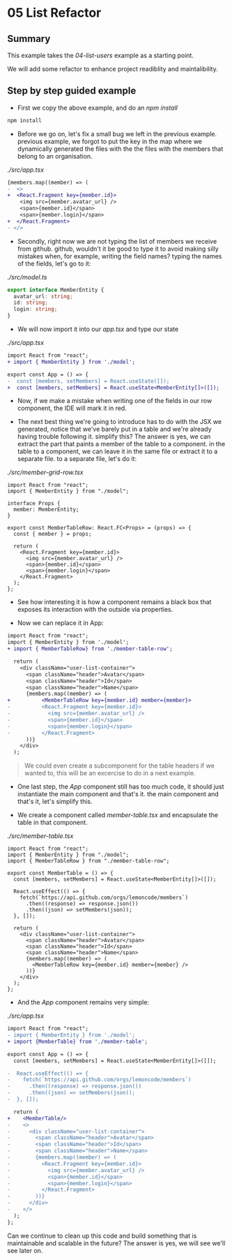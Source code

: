 # 05 List Refactor

## Summary

This example takes the _04-list-users_ example as a starting point.

We will add some refactor to enhance project readiblity and maintalibility.

## Step by step guided example

- First we copy the above example, and do an _npm install_

```bash
npm install
```

- Before we go on, let's fix a small bug we left in the previous example.
  previous example, we forgot to put the key in the map where we dynamically generated the files with the
  the files with the members that belong to an organisation.

_./src/app.tsx_

```diff
{members.map((member) => (
-  <>
+  <React.Fragment key={member.id}>
    <img src={member.avatar_url} />
    <span>{member.id}</span>
    <span>{member.login}</span>
+  </React.Fragment>
- </>
```

- Secondly, right now we are not typing the list of members we receive from github.
  github, wouldn't it be good to type it to avoid making silly mistakes when, for example, writing the field names?
  typing the names of the fields, let's go to it:

_./src/model.ts_

```typescript
export interface MemberEntity {
  avatar_url: string;
  id: string;
  login: string;
}
```

- We will now import it into our _app.tsx_ and type our state

_./src/app.tsx_

```diff
import React from "react";
+ import { MemberEntity } from './model';

export const App = () => {
-  const [members, setMembers] = React.useState([]);
+  const [members, setMembers] = React.useState<MemberEntity[]>([]);
```

- Now, if we make a mistake when writing one of the fields in our
  row component, the IDE will mark it in red.

- The next best thing we're going to introduce has to do with the JSX we generated,
  notice that we've barely put in a table and we're already having trouble following it.
  simplify this? The answer is yes, we can extract the part that paints a member of the table to a component.
  in the table to a component, we can leave it in the same file or extract it to a separate file.
  to a separate file, let's do it:

_./src/member-grid-row.tsx_

```tsx
import React from "react";
import { MemberEntity } from "./model";

interface Props {
  member: MemberEntity;
}

export const MemberTableRow: React.FC<Props> = (props) => {
  const { member } = props;

  return (
    <React.Fragment key={member.id}>
      <img src={member.avatar_url} />
      <span>{member.id}</span>
      <span>{member.login}</span>
    </React.Fragment>
  );
};
```

- See how interesting it is how a component remains a black box that exposes its interaction with the outside via properties.

- Now we can replace it in App:

```diff
import React from "react";
import { MemberEntity } from './model';
+ import { MemberTableRow} from './member-table-row';
```

```diff
  return (
    <div className="user-list-container">
      <span className="header">Avatar</span>
      <span className="header">Id</span>
      <span className="header">Name</span>
      {members.map((member) => (
+          <MemberTableRow key={member.id} member={member}>
-          <React.Fragment key={member.id}>
-            <img src={member.avatar_url} />
-            <span>{member.id}</span>
-            <span>{member.login}</span>
-          </React.Fragment>
      ))}
    </div>
  );
```

> We could even create a subcomponent for the table headers if we wanted to,
> this will be an excercise to do in a next example.

- One last step, the _App_ component still has too much code, it should just instantiate the main component and that's it.
  the main component and that's it, let's simplify this.

- We create a component called _member-table.tsx_ and encapsulate the table in that component.

_./src/member-table.tsx_

```tsx
import React from "react";
import { MemberEntity } from "./model";
import { MemberTableRow } from "./member-table-row";

export const MemberTable = () => {
  const [members, setMembers] = React.useState<MemberEntity[]>([]);

  React.useEffect(() => {
    fetch(`https://api.github.com/orgs/lemoncode/members`)
      .then((response) => response.json())
      .then((json) => setMembers(json));
  }, []);

  return (
    <div className="user-list-container">
      <span className="header">Avatar</span>
      <span className="header">Id</span>
      <span className="header">Name</span>
      {members.map((member) => (
        <MemberTableRow key={member.id} member={member} />
      ))}
    </div>
  );
};
```

- And the _App_ component remains very simple:

_./src/app.tsx_

```diff
import React from "react";
- import { MemberEntity } from './model';
+ import {MemberTable} from './member-table';

export const App = () => {
  const [members, setMembers] = React.useState<MemberEntity[]>([]);

-  React.useEffect(() => {
-    fetch(`https://api.github.com/orgs/lemoncode/members`)
-      .then((response) => response.json())
-      .then((json) => setMembers(json));
-  }, []);

  return (
+    <MemberTable/>
-    <>
-      <div className="user-list-container">
-        <span className="header">Avatar</span>
-        <span className="header">Id</span>
-        <span className="header">Name</span>
-        {members.map((member) => (
-          <React.Fragment key={member.id}>
-            <img src={member.avatar_url} />
-            <span>{member.id}</span>
-            <span>{member.login}</span>
-          </React.Fragment>
-        ))}
-      </div>
-    </>
  );
};
```

Can we continue to clean up this code and build something that is maintainable and scalable in the future? The answer is yes, we will see
we'll see later on.
